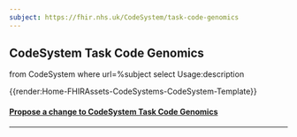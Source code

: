 ```yaml
---
subject: https://fhir.nhs.uk/CodeSystem/task-code-genomics
---
```



## CodeSystem Task Code Genomics

<fql>
from
	CodeSystem
	where
   url=%subject
select
	Usage:description
</fql>


{{render:Home-FHIRAssets-CodeSystems-CodeSystem-Template}}

<div id="Feedback" class="tabcontent">
<h4><a href='https://simplifier.net/NHS-Digital-FHIR-Genomics-Implementation-Guide/task-code-genomics/~issues?level=File' target="_blank">Propose a change to CodeSystem Task Code Genomics </a></h4>

</div>

---

